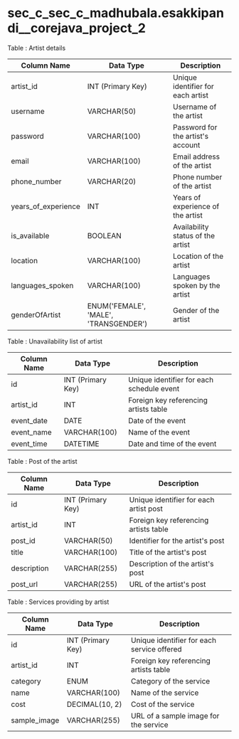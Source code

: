 # sec_c_sec_c_madhubala.esakkipandi__corejava_project_2

Table : Artist details

| Column Name        | Data Type           | Description                                      |
|-------------------|--------------------|--------------------------------------------------|
| artist_id          | INT (Primary Key)  | Unique identifier for each artist               |
| username           | VARCHAR(50)        | Username of the artist                          |
| password           | VARCHAR(100)       | Password for the artist's account               |
| email              | VARCHAR(100)       | Email address of the artist                     |
| phone_number       | VARCHAR(20)        | Phone number of the artist                      |
| years_of_experience| INT                | Years of experience of the artist               |
| is_available       | BOOLEAN            | Availability status of the artist               |
| location           | VARCHAR(100)       | Location of the artist                         |
| languages_spoken   | VARCHAR(100)       | Languages spoken by the artist                  |
| genderOfArtist     | ENUM('FEMALE', 'MALE', 'TRANSGENDER') | Gender of the artist |




Table : Unavailability list of artist

| Column Name | Data Type       | Description                               |
|-------------|----------------|-------------------------------------------|
| id          | INT (Primary Key) | Unique identifier for each schedule event |
| artist_id   | INT            | Foreign key referencing artists table    |
| event_date  | DATE           | Date of the event                        |
| event_name  | VARCHAR(100)   | Name of the event                        |
| event_time  | DATETIME       | Date and time of the event               |


Table : Post of the artist


| Column Name  | Data Type       | Description                                   |
|--------------|-----------------|-----------------------------------------------|
| id           | INT (Primary Key) | Unique identifier for each artist post       |
| artist_id    | INT             | Foreign key referencing artists table       |
| post_id      | VARCHAR(50)     | Identifier for the artist's post             |
| title        | VARCHAR(100)    | Title of the artist's post                   |
| description  | VARCHAR(255)    | Description of the artist's post             |
| post_url     | VARCHAR(255)    | URL of the artist's post                     |




Table : Services providing by artist 


| Column Name   | Data Type         | Description                                   |
|---------------|-------------------|-----------------------------------------------|
| id            | INT (Primary Key) | Unique identifier for each service offered   |
| artist_id     | INT               | Foreign key referencing artists table       |
| category      | ENUM              | Category of the service                      |
| name          | VARCHAR(100)      | Name of the service                          |
| cost          | DECIMAL(10, 2)    | Cost of the service                          |
| sample_image  | VARCHAR(255)      | URL of a sample image for the service        |

